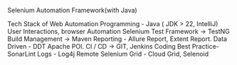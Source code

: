 Selenium Automation Framework(with Java)


Tech Stack of Web Automation
Programming - Java ( JDK > 22, IntelliJ)
User Interactions, browser Automation Selenium
Test Framework -> TestNG
Build Management -> Maven
Reporting - Allure Report, Extent Report.
Data Driven - DDT Apache POI.
CI / CD -> GIT, Jenkins
Coding Best Practice- SonarLint
Logs - Log4j
Remote Selenium Grid - Cloud Grid, Selenoid


